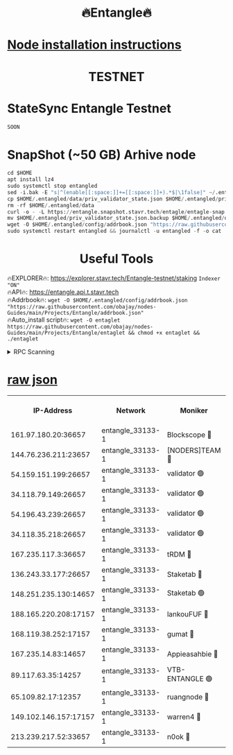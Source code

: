 <h1 align="center"> 🔥Entangle🔥</h1>

[Node installation instructions](https://github.com/obajay/nodes-Guides/tree/main/Projects/Entangle)
=

<h1 align="center"> TESTNET</h1>

# StateSync Entangle Testnet
```python
SOON
```
# SnapShot (~50 GB) Arhive node
```python
cd $HOME
apt install lz4
sudo systemctl stop entangled
sed -i.bak -E "s|^(enable[[:space:]]+=[[:space:]]+).*$|\1false|" ~/.entangled/config/config.toml
cp $HOME/.entangled/data/priv_validator_state.json $HOME/.entangled/priv_validator_state.json.backup
rm -rf $HOME/.entangled/data
curl -o - -L https://entangle.snapshot.stavr.tech/entagle/entagle-snap.tar.lz4 | lz4 -c -d - | tar -x -C $HOME/.entangled --strip-components 2
mv $HOME/.entangled/priv_validator_state.json.backup $HOME/.entangled/data/priv_validator_state.json
wget -O $HOME/.entangled/config/addrbook.json "https://raw.githubusercontent.com/obajay/nodes-Guides/main/Projects/Entangle/addrbook.json"
sudo systemctl restart entangled && journalctl -u entangled -f -o cat
```
 <h1 align="center"> Useful Tools</h1>
 
🔥EXPLORER🔥: https://explorer.stavr.tech/Entangle-testnet/staking        `Indexer "ON"` \
🔥API🔥:      https://entangle.api.t.stavr.tech \
🔥Addrbook🔥: ```wget -O $HOME/.entangled/config/addrbook.json "https://raw.githubusercontent.com/obajay/nodes-Guides/main/Projects/Entangle/addrbook.json"``` \
🔥Auto_install script🔥:  `wget -O entaglet https://raw.githubusercontent.com/obajay/nodes-Guides/main/Projects/Entangle/entaglet && chmod +x entaglet && ./entaglet`


<details>
<summary>RPC Scanning</summary>

<h2 align="center"> We scan nodes in real time every 4 hours. And we provide the final result of RPC endpoints.
We cannot influence the operation of these nodes in any way. </h2>


```python
If Voting Power is higher than 0 --> then the Node is a validator of the network and may be subject to attack and be a potential threat to the chain.
```
```python
We marked such validators with a red symbol
```

</details>

[raw json](https://rpc-check.entangt.stavr.tech/entangt/rpc-entangt-result.json)
=


<table><tr><th>IP-Address</th><th>Network</th><th>Moniker</th><th>Latest Block Height</th><th>Earliest Block Height</th><th>Catching Up</th><th>Tx Index</th><th>Voting Power</th><th>Scan Time</th></tr><tr><td>161.97.180.20:36657</td><td>entangle_33133-1</td><td>Blockscope 🔴</td><td>1634159</td><td>1</td><td>False</td><td>off</td><td>259586473635098</td><td>2024-01-12T02:54:45.514674136UTC</td></tr><tr><td>144.76.236.211:23657</td><td>entangle_33133-1</td><td>[NODERS]TEAM 🔴</td><td>1634161</td><td>1</td><td>False</td><td>off</td><td>47049700500000000</td><td>2024-01-12T02:54:57.744117037UTC</td></tr><tr><td>54.159.151.199:26657</td><td>entangle_33133-1</td><td>validator 🟢</td><td>1634162</td><td>1</td><td>False</td><td>on</td><td>0</td><td>2024-01-12T02:55:05.330970529UTC</td></tr><tr><td>34.118.79.149:26657</td><td>entangle_33133-1</td><td>validator 🟢</td><td>1634162</td><td>1</td><td>False</td><td>on</td><td>0</td><td>2024-01-12T02:55:05.790642726UTC</td></tr><tr><td>54.196.43.239:26657</td><td>entangle_33133-1</td><td>validator 🟢</td><td>1634162</td><td>1</td><td>False</td><td>on</td><td>0</td><td>2024-01-12T02:55:06.412886297UTC</td></tr><tr><td>34.118.35.218:26657</td><td>entangle_33133-1</td><td>validator 🟢</td><td>1634163</td><td>1</td><td>False</td><td>on</td><td>0</td><td>2024-01-12T02:55:07.091932174UTC</td></tr><tr><td>167.235.117.3:36657</td><td>entangle_33133-1</td><td>tRDM 🔴</td><td>1634163</td><td>1</td><td>False</td><td>on</td><td>156936948832723</td><td>2024-01-12T02:55:07.349214150UTC</td></tr><tr><td>136.243.33.177:26657</td><td>entangle_33133-1</td><td>Staketab 🔴</td><td>1634161</td><td>660001</td><td>False</td><td>on</td><td>121550140155031</td><td>2024-01-12T02:55:00.168772318UTC</td></tr><tr><td>148.251.235.130:14657</td><td>entangle_33133-1</td><td>Staketab 🟢</td><td>1634159</td><td>660801</td><td>False</td><td>on</td><td>0</td><td>2024-01-12T02:54:45.175534505UTC</td></tr><tr><td>188.165.220.208:17157</td><td>entangle_33133-1</td><td>lankouFUF 🔴</td><td>1634160</td><td>725001</td><td>False</td><td>on</td><td>180899900000002</td><td>2024-01-12T02:54:50.611431855UTC</td></tr><tr><td>168.119.38.252:17157</td><td>entangle_33133-1</td><td>gumat 🔴</td><td>1634160</td><td>962001</td><td>False</td><td>on</td><td>314013548351851</td><td>2024-01-12T02:54:50.310280851UTC</td></tr><tr><td>167.235.14.83:14657</td><td>entangle_33133-1</td><td>Appieasahbie 🔴</td><td>1634163</td><td>1076001</td><td>False</td><td>on</td><td>44568809900999996</td><td>2024-01-12T02:55:06.670067775UTC</td></tr><tr><td>89.117.63.35:14257</td><td>entangle_33133-1</td><td>VTB-ENTANGLE 🟢</td><td>1634161</td><td>1162001</td><td>False</td><td>off</td><td>0</td><td>2024-01-12T02:54:55.099768777UTC</td></tr><tr><td>65.109.82.17:12357</td><td>entangle_33133-1</td><td>ruangnode 🔴</td><td>1634159</td><td>1312001</td><td>False</td><td>off</td><td>314249335362747</td><td>2024-01-12T02:54:45.944971389UTC</td></tr><tr><td>149.102.146.157:17157</td><td>entangle_33133-1</td><td>warren4 🔴</td><td>1634161</td><td>1436001</td><td>False</td><td>on</td><td>454417023854257</td><td>2024-01-12T02:54:57.515106315UTC</td></tr><tr><td>213.239.217.52:33657</td><td>entangle_33133-1</td><td>n0ok 🔴</td><td>1634162</td><td>1534162</td><td>False</td><td>off</td><td>46574292273662988</td><td>2024-01-12T02:55:04.559700489UTC</td></tr></table>
